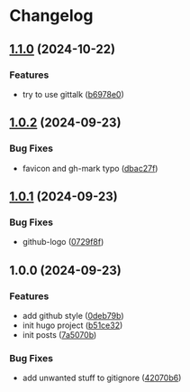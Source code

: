 # Changelog

## [1.1.0](https://github.com/sanriodev/blog.blvckleg.dev/compare/v1.0.2...v1.1.0) (2024-10-22)


### Features

* try to use gittalk ([b6978e0](https://github.com/sanriodev/blog.blvckleg.dev/commit/b6978e05b84a732dded4e459d7110987dfba29ba))

## [1.0.2](https://github.com/sanriodev/blog.blvckleg.dev/compare/v1.0.1...v1.0.2) (2024-09-23)


### Bug Fixes

* favicon and gh-mark typo ([dbac27f](https://github.com/sanriodev/blog.blvckleg.dev/commit/dbac27f6b7e093d6d8959e4ee069fc7c8f0ff4db))

## [1.0.1](https://github.com/sanriodev/blog.blvckleg.dev/compare/v1.0.0...v1.0.1) (2024-09-23)


### Bug Fixes

* github-logo ([0729f8f](https://github.com/sanriodev/blog.blvckleg.dev/commit/0729f8f272e14b9cb8b636f96b39fae6d7a60277))

## 1.0.0 (2024-09-23)


### Features

* add github style ([0deb79b](https://github.com/sanriodev/blog.blvckleg.dev/commit/0deb79bfe7a05ee39631fc2272ae3796e1e6269c))
* init hugo project ([b51ce32](https://github.com/sanriodev/blog.blvckleg.dev/commit/b51ce32403a2533a422c3abf177165dc2a43476d))
* init posts ([7a5070b](https://github.com/sanriodev/blog.blvckleg.dev/commit/7a5070b6d176d789494766a23de45f3852763245))


### Bug Fixes

* add unwanted stuff to gitignore ([42070b6](https://github.com/sanriodev/blog.blvckleg.dev/commit/42070b6139842cd9a190e25b7b5e59595e3b1bc3))
